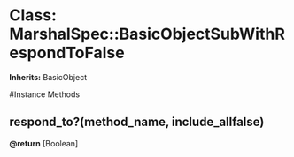 # Class: MarshalSpec::BasicObjectSubWithRespondToFalse
**Inherits:** BasicObject
    




#Instance Methods
## respond_to?(method_name, include_allfalse) [](#method-i-respond_to?)

**@return** [Boolean] 

